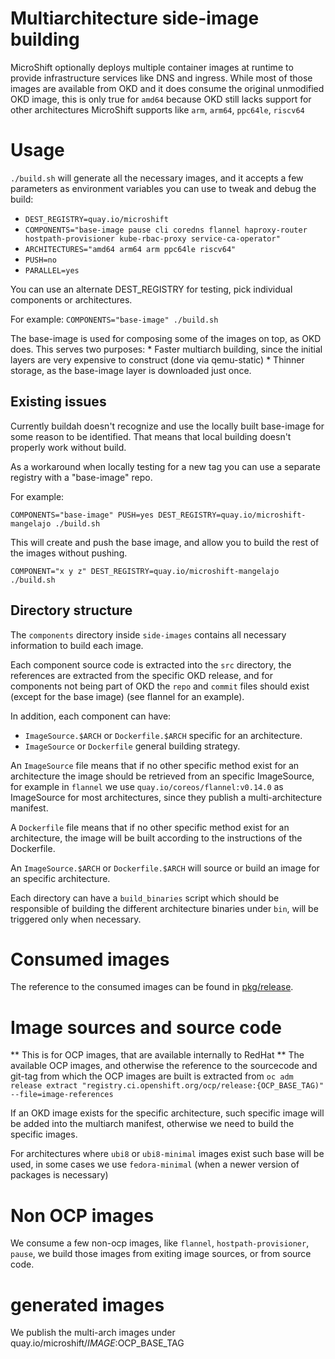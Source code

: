 # Multiarchitecture side-image building

MicroShift optionally deploys multiple container images at runtime to provide
infrastructure services like DNS and ingress. While most of those
images are available from OKD and it does consume the original unmodified
OKD image, this is only true for `amd64` because OKD still lacks support for other
architectures MicroShift supports like `arm`, `arm64`, `ppc64le`, `riscv64` 

# Usage

`./build.sh` will generate all the necessary images, and it accepts a few parameters
as environment variables you can use to tweak and debug the build:

* `DEST_REGISTRY=quay.io/microshift`
* `COMPONENTS="base-image pause cli coredns flannel haproxy-router hostpath-provisioner kube-rbac-proxy service-ca-operator"`
* `ARCHITECTURES="amd64 arm64 arm ppc64le riscv64"`
* `PUSH=no`
* `PARALLEL=yes`

You can use an alternate DEST_REGISTRY for testing, pick individual components or architectures.

For example:
`COMPONENTS="base-image" ./build.sh`

The base-image is used for composing some of the images on top, as OKD does. This serves two purposes:
    * Faster multiarch building, since the initial layers are very expensive to construct (done via
      qemu-static)
    * Thinner storage, as the base-image layer is downloaded just once.

## Existing issues

Currently buildah doesn't recognize and use the locally built base-image for some
reason to be identified. That means that local building doesn't properly work without build.

As a workaround when locally testing for a new tag you can use a separate registry with
a "base-image" repo.

For example:

`COMPONENTS="base-image" PUSH=yes DEST_REGISTRY=quay.io/microshift-mangelajo ./build.sh`

This will create and push the base image, and allow you to build the rest of the images
without pushing.

`COMPONENT="x y z" DEST_REGISTRY=quay.io/microshift-mangelajo ./build.sh`

## Directory structure

The `components` directory inside `side-images` contains all necessary information to
build each image. 

Each component source code is extracted into the `src` directory, the references
are extracted from the specific OKD release, and for components not
being part of OKD the `repo` and `commit` files should exist (except for the base image)
(see flannel for an example).

In addition, each component can have:
* `ImageSource.$ARCH` or `Dockerfile.$ARCH` specific for an architecture.
* `ImageSource` or `Dockerfile` general building strategy.

An `ImageSource` file means that if no other specific method exist for an architecture
the image should be retrieved from an specific ImageSource, for example in `flannel` we use
`quay.io/coreos/flannel:v0.14.0` as ImageSource for most architectures, since they publish
a multi-architecture manifest.

A `Dockerfile` file means that if no other specific method exist for an architecture,
the image will be built according to the instructions of the Dockerfile.

An `ImageSource.$ARCH` or `Dockerfile.$ARCH` will source or build an image for an specific
architecture.

Each directory can have a `build_binaries` script which should be responsible of building
the different architecture binaries under `bin`, will be triggered only when necessary.

# Consumed images

The reference to the consumed images can be found in [pkg/release](../pkg/release).

# Image sources and source code

** This is for OCP images, that are available internally to RedHat **
The available OCP images, and otherwise the reference to the sourcecode and git-tag
from which the OCP images are built is extracted from
`oc adm release extract "registry.ci.openshift.org/ocp/release:{OCP_BASE_TAG)" --file=image-references`

If an OKD image exists for the specific architecture, such specific image will be
added into the multiarch manifest, otherwise we need to build the specific images.

For architectures where `ubi8` or `ubi8-minimal` images exist such base will be used,
in some cases we use `fedora-minimal` (when a newer version of packages is necessary)

# Non OCP images
We consume a few non-ocp images, like `flannel`, `hostpath-provisioner`, `pause`,
we build those images from exiting image sources, or from source code.

# generated images
We publish the multi-arch images under quay.io/microshift/$IMAGE:$OCP_BASE_TAG
